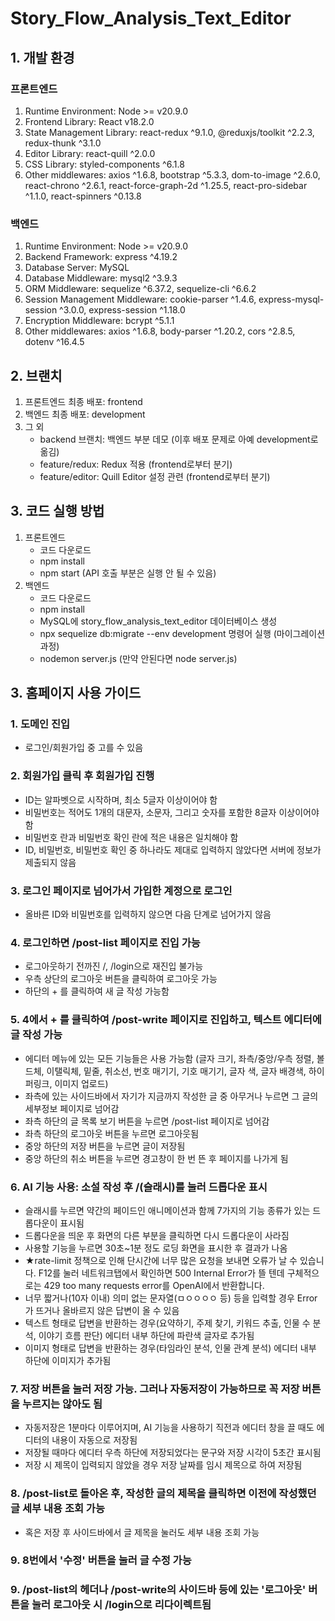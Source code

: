 # Story_Flow_Analysis_Text_Editor

## 1. 개발 환경
### 프론트엔드
1. Runtime Environment: Node >= v20.9.0
2. Frontend Library: React v18.2.0
3. State Management Library: react-redux ^9.1.0, @reduxjs/toolkit ^2.2.3, redux-thunk ^3.1.0
4. Editor Library: react-quill ^2.0.0
5. CSS Library: styled-components ^6.1.8
6. Other middlewares: axios ^1.6.8, bootstrap ^5.3.3, dom-to-image ^2.6.0, react-chrono ^2.6.1, react-force-graph-2d ^1.25.5, react-pro-sidebar ^1.1.0, react-spinners ^0.13.8
   
### 백엔드
1. Runtime Environment: Node >= v20.9.0
2. Backend Framework: express ^4.19.2
3. Database Server: MySQL
4. Database Middleware: mysql2 ^3.9.3
5. ORM Middleware: sequelize ^6.37.2, sequelize-cli ^6.6.2
6. Session Management Middleware: cookie-parser ^1.4.6, express-mysql-session ^3.0.0, express-session ^1.18.0
7. Encryption Middleware: bcrypt ^5.1.1
8. Other middlewares: axios ^1.6.8, body-parser ^1.20.2, cors ^2.8.5, dotenv ^16.4.5

## 2. 브랜치
1. 프론트엔드 최종 배포: frontend
2. 백엔드 최종 배포: development
3. 그 외
   - backend 브랜치: 백엔드 부분 데모 (이후 배포 문제로 아예 development로 옮김)
   - feature/redux: Redux 적용 (frontend로부터 분기)
   - feature/editor: Quill Editor 설정 관련 (frontend로부터 분기)

## 3. 코드 실행 방법
1. 프론트엔드
   - 코드 다운로드
   - npm install
   - npm start (API 호출 부분은 실행 안 될 수 있음)
2. 백엔드
   - 코드 다운로드
   - npm install
   - MySQL에 story_flow_analysis_text_editor 데이터베이스 생성
   - npx sequelize db:migrate --env development 명령어 실행 (마이그레이션 과정)
   - nodemon server.js (만약 안된다면 node server.js)

## 3. 홈페이지 사용 가이드
### 1. 도메인 진입
- 로그인/회원가입 중 고를 수 있음
### 2. 회원가입 클릭 후 회원가입 진행
- ID는 알파벳으로 시작하며, 최소 5글자 이상이어야 함
- 비밀번호는 적어도 1개의 대문자, 소문자, 그리고 숫자를 포함한 8글자 이상이어야 함
- 비밀번호 란과 비밀번호 확인 란에 적은 내용은 일치해야 함
- ID, 비밀번호, 비밀번호 확인 중 하나라도 제대로 입력하지 않았다면 서버에 정보가 제출되지 않음
### 3. 로그인 페이지로 넘어가서 가입한 계정으로 로그인
- 올바른 ID와 비밀번호를 입력하지 않으면 다음 단계로 넘어가지 않음
### 4. 로그인하면 /post-list 페이지로 진입 가능
- 로그아웃하기 전까진 /, /login으로 재진입 불가능
- 우측 상단의 로그아웃 버튼을 클릭하여 로그아웃 가능
- 하단의 + 를 클릭하여 새 글 작성 가능함
### 5. 4에서 + 를 클릭하여 /post-write 페이지로 진입하고, 텍스트 에디터에 글 작성 가능
- 에디터 메뉴에 있는 모든 기능들은 사용 가능함 (글자 크기, 좌측/중앙/우측 정렬, 볼드체, 이탤릭체, 밑줄, 취소선, 번호 매기기, 기호 매기기, 글자 색, 글자 배경색, 하이퍼링크, 이미지 업로드)
- 좌측에 있는 사이드바에서 자기가 지금까지 작성한 글 중 아무거나 누르면 그 글의 세부정보 페이지로 넘어감
- 좌측 하단의 글 목록 보기 버튼을 누르면 /post-list 페이지로 넘어감
- 좌측 하단의 로그아웃 버튼을 누르면 로그아웃됨
- 중앙 하단의 저장 버튼을 누르면 글이 저장됨
- 중앙 하단의 취소 버튼을 누르면 경고창이 한 번 뜬 후 페이지를 나가게 됨
### 6. AI 기능 사용: 소설 작성 후 /(슬래시)를 눌러 드롭다운 표시
- 슬래시를 누르면 약간의 페이드인 애니메이션과 함께 7가지의 기능 종류가 있는 드롭다운이 표시됨
- 드롭다운을 띄운 후 화면의 다른 부분을 클릭하면 다시 드롭다운이 사라짐
- 사용할 기능을 누르면 30초~1분 정도 로딩 화면을 표시한 후 결과가 나옴
- ★rate-limit 정책으로 인해 단시간에 너무 많은 요청을 보내면 오류가 날 수 있습니다. F12를 눌러 네트워크탭에서 확인하면 500 Internal Error가 뜰 텐데 구체적으로는 429 too many requests error를 OpenAI에서 반환합니다.
- 너무 짧거나(10자 이내) 의미 없는 문자열(ㅁㅇㅇㅇㅇ 등) 등을 입력할 경우 Error가 뜨거나 올바르지 않은 답변이 올 수 있음
- 텍스트 형태로 답변을 반환하는 경우(요약하기, 주제 찾기, 키워드 추출, 인물 수 분석, 이야기 흐름 판단) 에디터 내부 하단에 파란색 글자로 추가됨
- 이미지 형태로 답변을 반환하는 경우(타임라인 분석, 인물 관계 분석) 에디터 내부 하단에 이미지가 추가됨
### 7. 저장 버튼을 눌러 저장 가능. 그러나 자동저장이 가능하므로 꼭 저장 버튼을 누르지는 않아도 됨
- 자동저장은 1분마다 이루어지며, AI 기능을 사용하기 직전과 에디터 창을 끌 때도 에디터의 내용이 자동으로 저장됨
- 저장될 때마다 에디터 우측 하단에 저장되었다는 문구와 저장 시각이 5초간 표시됨
- 저장 시 제목이 입력되지 않았을 경우 저장 날짜를 임시 제목으로 하여 저장됨
### 8. /post-list로 돌아온 후, 작성한 글의 제목을 클릭하면 이전에 작성했던 글 세부 내용 조회 가능
- 혹은 저장 후 사이드바에서 글 제목을 눌러도 세부 내용 조회 가능
### 9. 8번에서 '수정' 버튼을 눌러 글 수정 가능
### 9. /post-list의 헤더나 /post-write의 사이드바 등에 있는 '로그아웃' 버튼을 눌러 로그아웃 시 /login으로 리다이렉트됨
